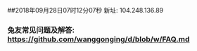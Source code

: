 ##2018年09月28日07时12分07秒 新址: 104.248.136.89
### 兔友常见问题及解答: https://github.com/wanggonging/d/blob/w/FAQ.md
